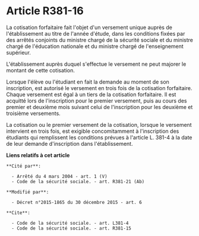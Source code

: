 # Article R381-16

La cotisation forfaitaire fait l'objet d'un versement unique auprès de l'établissement au titre de l'année d'étude, dans les
conditions fixées par des arrêtés conjoints du ministre chargé de la sécurité sociale et du ministre chargé de l'éducation
nationale et du ministre chargé de l'enseignement supérieur. 

L'établissement auprès duquel s'effectue le versement ne peut majorer le montant de cette cotisation. 

Lorsque l'élève ou l'étudiant en fait la demande au moment de son inscription, est autorisé le versement en trois fois de la
cotisation forfaitaire. Chaque versement est égal à un tiers de la cotisation forfaitaire. Il est acquitté lors de
l'inscription pour le premier versement, puis au cours des premier et deuxième mois suivant celui de l'inscription pour les
deuxième et troisième versements. 

La cotisation ou le premier versement de la cotisation, lorsque le versement intervient en trois fois, est exigible
concomitamment à l'inscription des étudiants qui remplissent les conditions prévues à l'article L. 381-4 à la date de leur
demande d'inscription dans l'établissement.

**Liens relatifs à cet article**

	**Cité par**:

	  - Arrêté du 4 mars 2004 - art. 1 (V)
	  - Code de la sécurité sociale. - art. R381-21 (Ab)

	**Modifié par**:

	  - Décret n°2015-1865 du 30 décembre 2015 - art. 6

	**Cite**:

	  - Code de la sécurité sociale. - art. L381-4
	  - Code de la sécurité sociale. - art. R381-15
